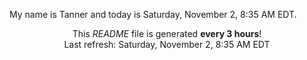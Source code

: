 My name is Tanner and today is Saturday, November 2, 8:35 AM EDT.

<p align="center">This <i>README</i> file is generated <b>every 3 hours</b>!</br>Last refresh: Saturday, November 2, 8:35 AM EDT<br /></p>
